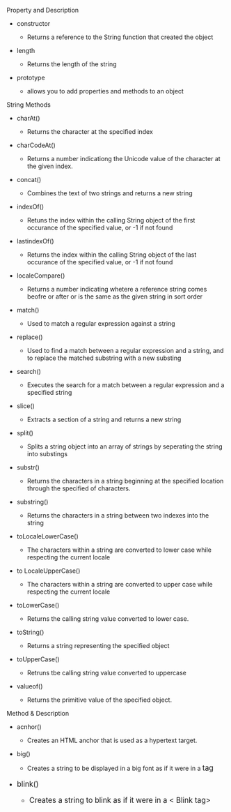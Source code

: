 Property and Description
- constructor
    * Returns a reference to the String function that created the object

- length 
    * Returns the length of the string

- prototype 
    * allows you to add properties and methods to an object

String Methods
- charAt()
    * Returns the character at the specified index

- charCodeAt()
    * Returns a number indicationg the Unicode value of the character at the given index.

- concat() 
    * Combines the text of two strings and returns a new string

- indexOf()
    * Retuns the index within the calling String object of the first occurance of the specified value, or -1 if not found

- lastindexOf() 
    * Returns the index within the calling String object of the last occurance of the specified value, or -1 if not found

- localeCompare()
    * Returns a number indicating whetere a reference string comes beofre or after or is the same as the given string in sort order

- match()
    * Used to match a regular expression against a string

- replace()
    * Used to find a match between a regular expression and a string, and to replace the matched substring with a new substing

- search()
    * Executes the search for a match between a regular expression and a specified string

- slice()
    * Extracts a section of a string and returns a new string

- split()
    * Splits a string object into an array of strings by seperating the string into substings

- substr()
    * Returns the characters in a string beginning at the specified location through the specified of characters.

- substring()
    * Returns the characters in a string between two indexes into the string

- toLocaleLowerCase()
    * The characters within a string are converted to lower case while respecting the current locale

- to LocaleUpperCase()
    * The characters within a string are converted to upper case while respecting the current locale

- toLowerCase()
    * Returns the calling string value converted to lower case.

- toString()
    * Returns a string representing the specified object

- toUpperCase()
    * Retruns tbe calling string value converted to uppercase

- valueof()
    * Returns the primitive value of the specified object.


Method & Description

- acnhor()
    * Creates an HTML anchor that is used as a hypertext target.

- big() 
    * Creates a string to be displayed in a big font as if it were in a <big> tag

- blink()
    * Creates a string to blink as if it were in a < Blink tag>
